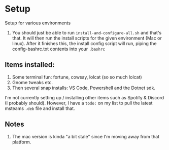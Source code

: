# Setup

Setup for various environments

1. You should just be able to run `install-and-configure-all.sh` and that's that. It will then run the install scripts for the given environment (Mac or linux). After it finishes this, the install config script will run, piping the config-bashrc.txt contents into your `.bashrc` 

## Items installed:

1. Some terminal fun: fortune, cowsay, lolcat (so so much lolcat)
1. Gnome tweaks etc.
1. Then several snap installs: VS Code, Powershell and the Dotnet sdk. 

I'm not currently setting up / installing other items such as Spotify & Discord (I probably should). However, I have a `todo:` on my list to pull the latest msteams `.deb` file and install that.

## Notes

1. The mac version is kinda "a bit stale" since I'm moving away from that platform. 

